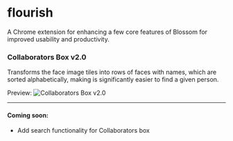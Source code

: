 # flourish
A Chrome extension for enhancing a few core features of Blossom for improved usability and productivity.

### Collaborators Box v2.0
Transforms the face image tiles into rows of faces with names, which are sorted alphabetically, making is significantly easier to find a given person.

Preview:
![Collaborators Box v2.0](http://imgur.com/D46fssm)

---

#### Coming soon:
- Add search functionality for Collaborators box
